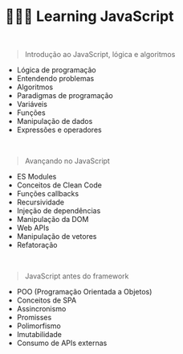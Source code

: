 # 👩🏻‍💻 Learning JavaScript 

<br>

>Introdução ao JavaScript, lógica e algoritmos

- Lógica de programação
- Entendendo problemas
- Algoritmos
- Paradigmas de programação
- Variáveis
- Funções
- Manipulação de dados
- Expressões e operadores

<br>

> Avançando no JavaScript
- ES Modules
- Conceitos de Clean Code
- Funções callbacks
- Recursividade
- Injeção de dependências
- Manipulação da DOM
- Web APIs
- Manipulação de vetores
- Refatoração

<br>

> JavaScript antes do framework
- POO (Programação Orientada a Objetos)
- Conceitos de SPA
- Assincronismo
- Promisses
- Polimorfismo
- Imutabilidade
- Consumo de APIs externas